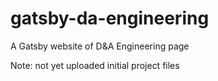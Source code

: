 # gatsby-da-engineering
A Gatsby website of D&amp;A Engineering page


Note: not yet uploaded initial project files
